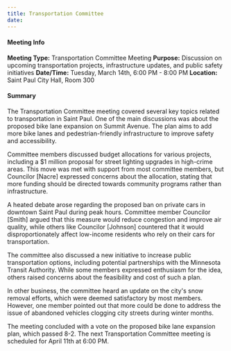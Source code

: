 ```yaml
---
title: Transportation Committee 
date: 
---
```

#### Meeting Info
**Meeting Type:** Transportation Committee Meeting
**Purpose:** Discussion on upcoming transportation projects, infrastructure updates, and public safety initiatives
**Date/Time:** Tuesday, March 14th, 6:00 PM - 8:00 PM
**Location:** Saint Paul City Hall, Room 300

#### Summary
The Transportation Committee meeting covered several key topics related to transportation in Saint Paul. One of the main discussions was about the proposed bike lane expansion on Summit Avenue. The plan aims to add more bike lanes and pedestrian-friendly infrastructure to improve safety and accessibility.

Committee members discussed budget allocations for various projects, including a $1 million proposal for street lighting upgrades in high-crime areas. This move was met with support from most committee members, but Councilor [Nacre] expressed concerns about the allocation, stating that more funding should be directed towards community programs rather than infrastructure.

A heated debate arose regarding the proposed ban on private cars in downtown Saint Paul during peak hours. Committee member Councilor [Smith] argued that this measure would reduce congestion and improve air quality, while others like Councilor [Johnson] countered that it would disproportionately affect low-income residents who rely on their cars for transportation.

The committee also discussed a new initiative to increase public transportation options, including potential partnerships with the Minnesota Transit Authority. While some members expressed enthusiasm for the idea, others raised concerns about the feasibility and cost of such a plan.

In other business, the committee heard an update on the city's snow removal efforts, which were deemed satisfactory by most members. However, one member pointed out that more could be done to address the issue of abandoned vehicles clogging city streets during winter months.

The meeting concluded with a vote on the proposed bike lane expansion plan, which passed 8-2. The next Transportation Committee meeting is scheduled for April 11th at 6:00 PM.


